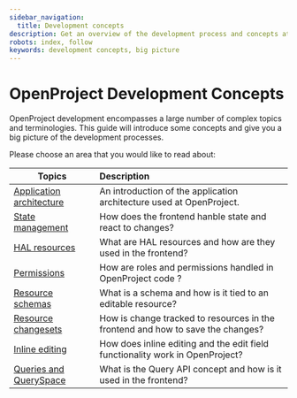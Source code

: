 ```yaml
---
sidebar_navigation:
  title: Development concepts
description: Get an overview of the development process and concepts at OpenProject
robots: index, follow
keywords: development concepts, big picture
---
```


# OpenProject Development Concepts

OpenProject development encompasses a large number of complex topics and terminologies.
This guide will introduce some concepts and give you a big picture of the development processes.

Please choose an area that you would like to read about:

| Topics                                               | Description                                                  |
| ---------------------------------------------------- | :----------------------------------------------------------- |
| [Application architecture](application-architecture) | An introduction of the application architecture used at OpenProject. |
| [State management](state-management)                 | How does the frontend hanble state and react to changes?     |
| [HAL resources](hal-resources)                       | What are HAL resources and how are they used in the frontend? |
| [Permissions](permissions)                           | How are roles and permissions handled in OpenProject code ?  |
| [Resource schemas](resource-schemas)                 | What is a schema and how is it tied to an editable resource? |
| [Resource changesets](resource-changesets)           | How is change tracked to resources in the frontend and how to save the changes? |
| [Inline editing](inline-editing)                     | How does inline editing and the edit field functionality work in OpenProject? |
| [Queries and QuerySpace](queries)                    | What is the Query API concept and how is it used in the frontend? |



